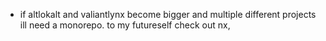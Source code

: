 - if altlokalt and valiantlynx become bigger  and multiple different projects ill need a monorepo.
  to my futureself check out nx,